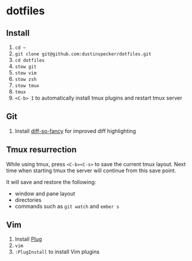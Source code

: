 # dotfiles

## Install

1. `cd ~`
1. `git clone git@github.com:dustinspecker/dotfiles.git`
1. `cd dotfiles`
1. `stow git`
1. `stow vim`
1. `stow zsh`
1. `stow tmux`
1. `tmux`
1. `<C-b> I` to automatically install tmux plugins and restart tmux server

## Git
1. Install [diff-so-fancy](https://github.com/so-fancy/diff-so-fancy) for improved diff highlighting

## Tmux resurrection

While using tmux, press `<C-b><C-s>` to save the current tmux layout. Next time when starting tmux the server will continue from this save point.

It will save and restore the following:
- window and pane layout
- directories
- commands such as `git watch` and `ember s`

## Vim

1. Install [Plug](https://github.com/junegunn/vim-plug)
1. `vim`
1. `:PlugInstall` to install Vim plugins

